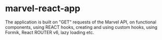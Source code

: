 # marvel-react-app
The application is built on "GET" requests of the Marvel API, on functional components, using REACT hooks, creating and using custom hooks, using Formik, React ROUTER v6, lazy loading etc.
